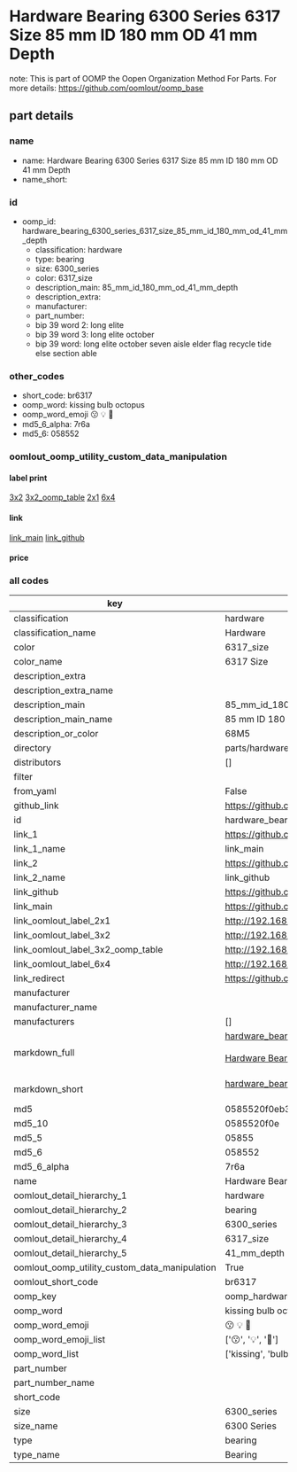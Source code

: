 # Hardware Bearing 6300 Series 6317 Size 85 mm ID 180 mm OD 41 mm Depth  

note: This is part of OOMP the Oopen Organization Method For Parts. For more details: https://github.com/oomlout/oomp_base

##  part details
  







### name
* name: Hardware Bearing 6300 Series 6317 Size 85 mm ID 180 mm OD 41 mm Depth
* name_short: 
### id
* oomp_id: hardware_bearing_6300_series_6317_size_85_mm_id_180_mm_od_41_mm_depth
  * classification: hardware
  * type: bearing
  * size: 6300_series
  * color: 6317_size
  * description_main: 85_mm_id_180_mm_od_41_mm_depth
  * description_extra: 
  * manufacturer: 
  * part_number: 
  * bip 39 word 2: long elite
  * bip 39 word 3: long elite october
  * bip 39 word: long elite october seven aisle elder flag recycle tide else section able

### other_codes
* short_code: br6317
* oomp_word: kissing bulb octopus
* oomp_word_emoji :kissing: :bulb: :octopus:
* md5_6_alpha: 7r6a
* md5_6: 058552






### oomlout_oomp_utility_custom_data_manipulation
#### label print
[3x2](http://192.168.1.245:1112/?label=oomp%207r6a)
[3x2_oomp_table](http://192.168.1.108:1112/?label=oomp%207r6a)
[2x1](http://192.168.1.242:1112/?label=oomp%207r6a)
[6x4](http://192.168.1.55:1112/?label=oomp%207r6a)    

#### link

[link_main](https://github.com/oomlout/oomlout_oomp_version_1_messy/tree/main/parts/hardware_bearing_6300_series_6317_size_85_mm_id_180_mm_od_41_mm_depth) [link_github](https://github.com/oomlout/oomlout_oomp_version_1_messy/tree/main/parts/hardware_bearing_6300_series_6317_size_85_mm_id_180_mm_od_41_mm_depth)                             

#### price







### all codes 
| key | value |  
| --- | --- |  
| classification | hardware |  
| classification_name | Hardware |  
| color | 6317_size |  
| color_name | 6317 Size |  
| description_extra |  |  
| description_extra_name |  |  
| description_main | 85_mm_id_180_mm_od_41_mm_depth |  
| description_main_name | 85 mm ID 180 mm OD 41 mm Depth |  
| description_or_color | 68M5 |  
| directory | parts/hardware_bearing_6300_series_6317_size_85_mm_id_180_mm_od_41_mm_depth |  
| distributors | [] |  
| filter |  |  
| from_yaml | False |  
| github_link | https://github.com/oomlout/oomlout_oomp_part_src/tree/main/parts/hardware_bearing_6300_series_6317_size_85_mm_id_180_mm_od_41_mm_depth |  
| id | hardware_bearing_6300_series_6317_size_85_mm_id_180_mm_od_41_mm_depth |  
| link_1 | https://github.com/oomlout/oomlout_oomp_version_1_messy/tree/main/parts/hardware_bearing_6300_series_6317_size_85_mm_id_180_mm_od_41_mm_depth |  
| link_1_name | link_main |  
| link_2 | https://github.com/oomlout/oomlout_oomp_version_1_messy/tree/main/parts/hardware_bearing_6300_series_6317_size_85_mm_id_180_mm_od_41_mm_depth |  
| link_2_name | link_github |  
| link_github | https://github.com/oomlout/oomlout_oomp_version_1_messy/tree/main/parts/hardware_bearing_6300_series_6317_size_85_mm_id_180_mm_od_41_mm_depth |  
| link_main | https://github.com/oomlout/oomlout_oomp_version_1_messy/tree/main/parts/hardware_bearing_6300_series_6317_size_85_mm_id_180_mm_od_41_mm_depth |  
| link_oomlout_label_2x1 | http://192.168.1.242:1112/?label=oomp%207r6a |  
| link_oomlout_label_3x2 | http://192.168.1.245:1112/?label=oomp%207r6a |  
| link_oomlout_label_3x2_oomp_table | http://192.168.1.108:1112/?label=oomp%207r6a |  
| link_oomlout_label_6x4 | http://192.168.1.55:1112/?label=oomp%207r6a |  
| link_redirect | https://github.com/oomlout/oomlout_oomp_version_1_messy/tree/main/parts/hardware_bearing_6300_series_6317_size_85_mm_id_180_mm_od_41_mm_depth |  
| manufacturer |  |  
| manufacturer_name |  |  
| manufacturers | [] |  
| markdown_full | [hardware_bearing_6300_series_6317_size_85_mm_id_180_mm_od_41_mm_depth](none)<br>[](none)<br>[Hardware Bearing 6300 Series 6317 Size 85 Mm Id 180 Mm Od 41 Mm Depth](none)<br><br> |  
| markdown_short | [hardware_bearing_6300_series_6317_size_85_mm_id_180_mm_od_41_mm_depth](none)<br><br> |  
| md5 | 0585520f0eb3eb051d02dc4b3212041e |  
| md5_10 | 0585520f0e |  
| md5_5 | 05855 |  
| md5_6 | 058552 |  
| md5_6_alpha | 7r6a |  
| name | Hardware Bearing 6300 Series 6317 Size 85 mm ID 180 mm OD 41 mm Depth |  
| oomlout_detail_hierarchy_1 | hardware |  
| oomlout_detail_hierarchy_2 | bearing |  
| oomlout_detail_hierarchy_3 | 6300_series |  
| oomlout_detail_hierarchy_4 | 6317_size |  
| oomlout_detail_hierarchy_5 | 41_mm_depth |  
| oomlout_oomp_utility_custom_data_manipulation | True |  
| oomlout_short_code | br6317 |  
| oomp_key | oomp_hardware_bearing_6300_series_6317_size_85_mm_id_180_mm_od_41_mm_depth |  
| oomp_word | kissing bulb octopus |  
| oomp_word_emoji | :kissing: :bulb: :octopus: |  
| oomp_word_emoji_list | [':kissing:', ':bulb:', ':octopus:'] |  
| oomp_word_list | ['kissing', 'bulb', 'octopus'] |  
| part_number |  |  
| part_number_name |  |  
| short_code |  |  
| size | 6300_series |  
| size_name | 6300 Series |  
| type | bearing |  
| type_name | Bearing |  
